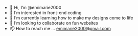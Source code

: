 - 👋 Hi, I’m @emimarie2000
- 👀 I’m interested in front-end coding
- 🌱 I’m currently learning how to make my designs come to life
- 💞️ I’m looking to collaborate on fun websites
- 📫 How to reach me ... emimarie2000@gmail.com

<!---
emimarie2000/emimarie2000 is a ✨ special ✨ repository because its `README.md` (this file) appears on your GitHub profile.
You can click the Preview link to take a look at your changes.
--->
